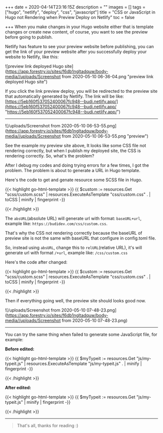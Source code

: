 +++
date = 2020-04-14T23:16:15Z
description = ""
images = []
tags = ["hugo", "netlify", "deploy", "css", "javascript"]
title = "CSS or JavaScript in Hugo not Rendering when Preview Deploy on Netlify"
toc = false

+++
When you make changes in your Hugo website either that is template changes or create new content, of course, you want to see the preview before going to publish.

Netlify has feature to see your preview website before publishing, you can get the link of your preview website after you successfully deploy your website to Netlify, like this:

![preview link deployed Hugo site](https://app.forestry.io/sites/f6db1ngltadquw/body-media//uploads/Screenshot from 2020-05-10 06-36-04.png "preview link deployed Hugo site")

If you click the link preview deploy, you will be redirected to the preview site that automatically generated by Netlify. The link will be like: [https://5eb160f537052400067fc948--budi.netlify.app/](https://5eb160f537052400067fc948--budi.netlify.app/ "https://5eb160f537052400067fc948--budi.netlify.app/")

---

![/uploads/Screenshot from 2020-05-10 06-53-55.png](https://app.forestry.io/sites/f6db1ngltadquw/body-media//uploads/Screenshot from 2020-05-10 06-53-55.png "preview")

See the example my preview site above, It looks like some CSS file not rendering correctly, but when I publish my deployed site, the CSS is rendering correctly. So, what's the problem?

After I debug my codes and doing trying errors for a few times, I got the problem. The problem is about to generate a URL in Hugo template.

Here's the code to get and genate resource some SCSS file in Hugo.

{{< highlight go-html-template >}}
{{ $custom := resources.Get "scss/custom.scss" | resources.ExecuteAsTemplate "css/custom.css" . | toCSS | minify | fingerprint -}}
<link rel="stylesheet" href="{{ $custom.Permalink | absURL  }}" {{ printf "integrity=%q" $custom.Data.Integrity | safeHTMLAttr }} crossorigin="anonymous">
{{< /highlight >}}

The `absURL`(absolute URL) will generate url with format: `baseURL+url`, example like: `https://budidev.com/css/custom.css`.

That's why the CSS not rendering correctly because the baseURL of preview site is not the same with baseURL that configure in config.toml file.

So, instead using `absURL`, change this to `relURL`(relative URL), it's will generate url with format `/+url`, example like: `/css/custom.css`

Here's the code after changed:

{{< highlight go-html-template >}}
{{ $custom := resources.Get "scss/custom.scss" | resources.ExecuteAsTemplate "css/custom.css" . | toCSS | minify | fingerprint -}}
<link rel="stylesheet" href="{{ $custom.Permalink | relURL  }}" {{ printf "integrity=%q" $custom.Data.Integrity | safeHTMLAttr }} crossorigin="anonymous">
{{< /highlight >}}

Then if everything going well, the preview site should looks good now.

![/uploads/Screenshot from 2020-05-10 07-48-23.png](https://app.forestry.io/sites/f6db1ngltadquw/body-media//uploads/Screenshot from 2020-05-10 07-48-23.png)

---

You can try the same thing when failed to generate some JavaScript file, for example:

**Before edited:**

{{< highlight go-html-template >}}
{{ $myTypeit := resources.Get "js/my-typeit.js" | resources.ExecuteAsTemplate "js/my-typeit.js" . | minify | fingerprint -}}
<script src="{{ $myTypeit.Permalink }}" {{ printf "integrity=%q" $myTypeit.Data.Integrity | safeHTMLAttr }} crossorigin="anonymous"></script>
{{< /highlight >}}

**After edited:**

{{< highlight go-html-template >}}
{{ $myTypeit := resources.Get "js/my-typeit.js" | minify | fingerprint -}}
<script src="{{ $myTypeit.Permalink | relURL }}" {{ printf "integrity=%q" $myTypeit.Data.Integrity | safeHTMLAttr }} crossorigin="anonymous"></script>
{{< /highlight >}}

---

> That's all, thanks for reading :)

